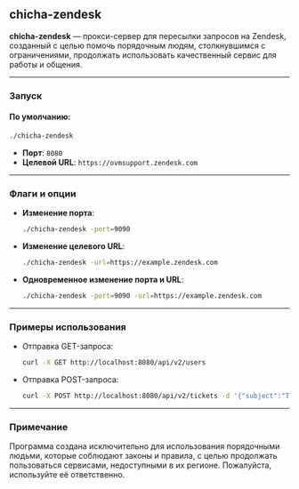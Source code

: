 ## chicha-zendesk

**chicha-zendesk** — прокси-сервер для пересылки запросов на Zendesk, созданный с целью помочь порядочным людям, столкнувшимся с ограничениями, продолжать использовать качественный сервис для работы и общения.

---

### Запуск

#### По умолчанию:
```bash
./chicha-zendesk
```

- **Порт**: `8080`
- **Целевой URL**: `https://ovmsupport.zendesk.com`

---

### Флаги и опции

- **Изменение порта**:
  ```bash
  ./chicha-zendesk -port=9090
  ```

- **Изменение целевого URL**:
  ```bash
  ./chicha-zendesk -url=https://example.zendesk.com
  ```

- **Одновременное изменение порта и URL**:
  ```bash
  ./chicha-zendesk -port=9090 -url=https://example.zendesk.com
  ```

---

### Примеры использования

- Отправка GET-запроса:
  ```bash
  curl -X GET http://localhost:8080/api/v2/users
  ```

- Отправка POST-запроса:
  ```bash
  curl -X POST http://localhost:8080/api/v2/tickets -d '{"subject":"Test Ticket"}' -H "Content-Type: application/json"
  ```

---

### Примечание

Программа создана исключительно для использования порядочными людьми, которые соблюдают законы и правила, с целью продолжать пользоваться сервисами, недоступными в их регионе. Пожалуйста, используйте её ответственно.
